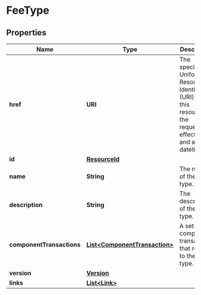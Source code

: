 

# FeeType


## Properties

| Name | Type | Description | Notes |
|------------ | ------------- | ------------- | -------------|
|**href** | **URI** | The specific Uniform Resource Identifier (URI) for this resource at the requested effective and asAt datetime. |  [optional] |
|**id** | [**ResourceId**](ResourceId.md) |  |  |
|**name** | **String** | The name of the fee type. |  |
|**description** | **String** | The description of the fee type. |  |
|**componentTransactions** | [**List&lt;ComponentTransaction&gt;**](ComponentTransaction.md) | A set of component transactions that relate to the fee type. |  |
|**version** | [**Version**](Version.md) |  |  [optional] |
|**links** | [**List&lt;Link&gt;**](Link.md) |  |  [optional] |



